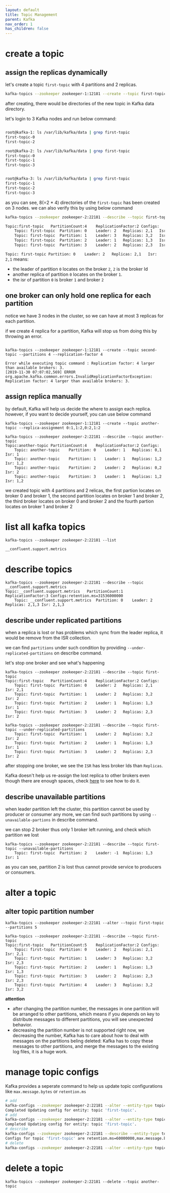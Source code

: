 ```yaml
---
layout: default
title: Topic Management
parent: Kafka
nav_order: 1
has_children: false
---
```


# create a topic

## assign the replicas dynamically

let's create a topic `first-topic` with 4 partitions and 2 replicas. 

``` bash
kafka-topics --zookeeper zookeeper-1:12181 --create --topic first-topic --partitions 4 --replication-factor 2
```

after creating, there would be directories of the new topic in Kafka data directory.

let's login to 3 Kafka nodes and run below command:

``` bash

root@kafka-1: ls /var/lib/kafka/data | grep first-topic
first-topic-0
first-topic-2

root@kafka-2: ls /var/lib/kafka/data | grep first-topic
first-topic-0
first-topic-1
first-topic-3


root@kafka-3: ls /var/lib/kafka/data | grep first-topic
first-topic-1
first-topic-2
first-topic-3
```
as you can see, 8(=2 * 4) directories of the `first-topic` has been created on 3 nodes. we can also verify this by using below command

``` bash
kafka-topics --zookeeper zookeeper-2:22181 --describe --topic first-topic

Topic:first-topic	PartitionCount:4	ReplicationFactor:2	Configs:
	Topic: first-topic	Partition: 0	Leader: 2	Replicas: 2,1	Isr: 2,1
	Topic: first-topic	Partition: 1	Leader: 3	Replicas: 3,2	Isr: 3,2
	Topic: first-topic	Partition: 2	Leader: 1	Replicas: 1,3	Isr: 1,3
	Topic: first-topic	Partition: 3	Leader: 2	Replicas: 2,3	Isr: 2,3

```

`Topic: first-topic	Partition: 0	Leader: 2	Replicas: 2,1	Isr: 2,1` means:
- the leader of partition `0` locates on the broker `2`, `2` is the broker Id
- another replica of partition `0` locates on the broker `1`.
- the isr of partition `0` is broker `1` and broker `2`

## one broker can only hold one replica for each partition

notice we have 3 nodes in the cluster, so we can have at most 3 replicas for each partition. 

if we create 4 replica for a partition, Kafka will stop us from doing this by throwing an error.

``` 

kafka-topics --zookeeper zookeeper-1:12181 --create --topic second-topic --partitions 4 --replication-factor 4

Error while executing topic command : Replication factor: 4 larger than available brokers: 3.
[2019-11-30 07:07:02,569] ERROR org.apache.kafka.common.errors.InvalidReplicationFactorException: Replication factor: 4 larger than available brokers: 3.
```

## assign replica manually

by default, Kafka will help us decide the where to assign each replica. however, if you want to decide yourself, you can use below command

```
kafka-topics --zookeeper zookeeper-1:12181 --create --topic another-topic --replica-assignment 0:1,1:2,0:2,1:2

kafka-topics --zookeeper zookeeper-2:22181 --describe --topic another-topic
Topic:another-topic	PartitionCount:4	ReplicationFactor:2	Configs:
	Topic: another-topic	Partition: 0	Leader: 1	Replicas: 0,1	Isr: 1
	Topic: another-topic	Partition: 1	Leader: 1	Replicas: 1,2	Isr: 1,2
	Topic: another-topic	Partition: 2	Leader: 2	Replicas: 0,2	Isr: 2
	Topic: another-topic	Partition: 3	Leader: 1	Replicas: 1,2	Isr: 1,2
```

we created topic with 4 partitions and 2 relicas, the first partion locates on broker 0 and broker 1, the second partition locates on broker 1 and broker 2, the third broker locates on broker 0 and broker 2 and the fourth partion locates on broker 1 and broker 2


# list all kafka topics

```
kafka-topics --zookeeper zookeeper-2:22181 --list

__confluent.support.metrics
```

# describe topics

```
kafka-topics --zookeeper zookeeper-2:22181 --describe --topic __confluent.support.metrics
Topic:__confluent.support.metrics	PartitionCount:1	ReplicationFactor:3	Configs:retention.ms=31536000000
	Topic: __confluent.support.metrics	Partition: 0	Leader: 2	Replicas: 2,1,3	Isr: 2,1,3
```

## describe under replicated partitions

when a replica is lost or has problems which sync from the leader replica, it would be remove from the ISR collection.

we can find `partitions` under such condition by providing `--under-replicated-partitions` on describe command. 

let's stop one broker and see what's happening

```
kafka-topics --zookeeper zookeeper-2:22181 --describe --topic first-topic
Topic:first-topic	PartitionCount:4	ReplicationFactor:2	Configs:
	Topic: first-topic	Partition: 0	Leader: 2	Replicas: 2,1	Isr: 2,1
	Topic: first-topic	Partition: 1	Leader: 2	Replicas: 3,2	Isr: 2
	Topic: first-topic	Partition: 2	Leader: 1	Replicas: 1,3	Isr: 1
	Topic: first-topic	Partition: 3	Leader: 2	Replicas: 2,3	Isr: 2

kafka-topics --zookeeper zookeeper-2:22181 --describe --topic first-topic --under-replicated-partitions
	Topic: first-topic	Partition: 1	Leader: 2	Replicas: 3,2	Isr: 2
	Topic: first-topic	Partition: 2	Leader: 1	Replicas: 1,3	Isr: 1
	Topic: first-topic	Partition: 3	Leader: 2	Replicas: 2,3	Isr: 2

```

after stopping one broker, we see the `ISR` has less broker Ids than `Replicas`. 

Kafka doesn't help us re-assign the lost replica to other brokers even though there are enough spaces, check [here](./partition-management.md) to see how to do it.

## describe unavailable partitions

when leader partition left the cluster, this partition cannot be used by producer or consumer any more, we can find such partitions by using `--unavailable-partions` in describe command.

we can stop 2 broker thus only 1 broker left running, and check which partition we lost

```
kafka-topics --zookeeper zookeeper-2:22181 --describe --topic first-topic --unavailable-partitions
	Topic: first-topic	Partition: 2	Leader: -1	Replicas: 1,3	Isr: 1
```
as you can see, partition 2 is lost thus cannot provide service to producers or consumers.

# alter a topic

## alter topic partition number

```
kafka-topics --zookeeper zookeeper-2:22181 --alter --topic first-topic --partitions 5

kafka-topics --zookeeper zookeeper-2:22181 --describe --topic first-topic
Topic:first-topic	PartitionCount:5	ReplicationFactor:2	Configs:
	Topic: first-topic	Partition: 0	Leader: 2	Replicas: 2,1	Isr: 2,1
	Topic: first-topic	Partition: 1	Leader: 3	Replicas: 3,2	Isr: 2,3
	Topic: first-topic	Partition: 2	Leader: 1	Replicas: 1,3	Isr: 1,3
	Topic: first-topic	Partition: 3	Leader: 2	Replicas: 2,3	Isr: 2,3
	Topic: first-topic	Partition: 4	Leader: 3	Replicas: 3,2	Isr: 3,2
```
**attention**
- after changing the partition number, the messages in one partition will be arranged to other partitions, which means if you depends on key to distribute messages to different partitions, you will see unexpected behavior.
- decreasing the partition number is not supported right now, we decreasing the number, Kafka has to care about how to deal with messages on the partitions beling deleted: Kafka has to copy these messages to other partitions, and merge the messages to the existing log files, it is a huge work.

# manage topic configs

Kafka provides a seperate command to help us update topic configurations like `max.message.bytes` or `retention.ms`

``` bash
# add 
kafka-configs --zookeeper zookeeper-2:22181 --alter --entity-type topics --entity-name first-topic --add-config max.message.bytes=10000
Completed Updating config for entity: topic 'first-topic'.
# add
kafka-configs --zookeeper zookeeper-2:22181 --alter --entity-type topics --entity-name first-topic --add-config retention.ms=60000000
Completed Updating config for entity: topic 'first-topic'.
# describe
kafka-configs --zookeeper zookeeper-2:22181 --describe --entity-type topics --entity-name first-topic
Configs for topic 'first-topic' are retention.ms=60000000,max.message.bytes=10000
# delete
kafka-configs --zookeeper zookeeper-2:22181 --alter --entity-type topics --entity-name first-topic --delete-config max.message.bytes,retention.ms
```

# delete a topic

```
kafka-topics --zookeeper zookeeper-2:22181 --delete --topic another-topic
```